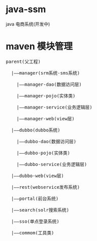 # java-ssm
java 电商系统(开发中) 
# maven 模块管理
<pre>
parent(父工程)<br>
  |——manager(srm系统-sms系统)<br>
    |——manager-dao(数据访问层)<br>
    |——manager-pojo(实体类)<br>
    |——manager-service(业务逻辑层)<br>
    |——manager-web(view层)<br>
  |——dubbo(dubbo系统)<br>
    |——dubbo-dao(数据访问层)<br>
    |——dubbo-pojo(实体类)<br>
    |——dubbo-service(业务逻辑层)<br>
  |——dubbo-web(view层)<br>
  |——rest(webservice发布系统)<br>
  |——portal(前台系统)<br>
  |——search(solr搜索系统)<br>
  |——sso(单点登录系统)<br>
  |——commom(工具类)<br>
</pre>
